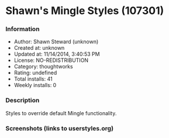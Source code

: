 # Shawn's Mingle Styles (107301)

### Information
- Author: Shawn Steward (unknown)
- Created at: unknown
- Updated at: 11/14/2014, 3:40:53 PM
- License: NO-REDISTRIBUTION
- Category: thoughtworks
- Rating: undefined
- Total installs: 41
- Weekly installs: 0


### Description
Styles to override default Mingle functionality.


### Screenshots (links to userstyles.org)



